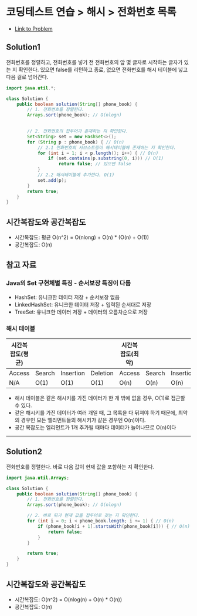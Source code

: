 # 코딩테스트 연습 > 해시 > 전화번호 목록

- [Link to Problem](https://school.programmers.co.kr/learn/courses/30/lessons/42577?language=java)

## Solution1
전화번호를 정렬하고, 전화번호를 넣기 전 전화번호의 앞 몇 글자로 시작하는 글자가 있는 지 확인한다. 
있으면 false를 리턴하고 종료, 없으면 전화번호를 해시 테이블에 넣고 다음 걸로 넘어간다. 

```java
import java.util.*;

class Solution {
    public boolean solution(String[] phone_book) {
        // 1. 전화번호를 정렬한다.
        Arrays.sort(phone_book); // O(nlogn)

        
        // 2. 전화번호의 접두어가 존재하는 지 확인한다.
        Set<String> set = new HashSet<>();
        for (String p : phone_book) { // O(n)
            // 2.1 전화번호의 서브스트링이 해시테이블에 존재하는 지 확인한다.
            for (int i = 1; i < p.length(); i++) { // O(n)
                if (set.contains(p.substring(0, i))) // O(1)
                    return false; // 있으면 false
            }
            // 2.2 해시테이블에 추가한다. O(1)
            set.add(p);
        }
        return true;
    }
}
```

## 시간복잡도와 공간복잡도
- 시간복잡도: 평균 O(n^2) = O(nlong) + O(n) * (O(n) + O(1))
- 공간복잡도: O(n)

## 참고 자료

### Java의 Set 구현체별 특징 - 순서보장 특징이 다름
- HashSet: 유니크한 데이터 저장 + 순서보장 없음
- LinkedHashSet: 유니크한 데이터 저장 + 입력된 순서대로 저장
- TreeSet: 유니크한 데이터 저장 + 데이터의 오름차순으로 저장

### 해시 테이블

| 시간복잡도(평균) |        |     |          | 시간복잡도(최악) |        |           |          | 공간복잡도 |
|-----------|--------|-----|----------|-----------|--------|-----------|----------|-------|
| Access    | Search | Insertion | Deletion | Access    | Search | Insertion | Deletion |       |
| N/A       | O(1)   | O(1)      | O(1)     | O(n)      | O(n)   | O(n)      | O(n)     | O(n)  |

- 해시 테이블은 같은 해시키를 가진 데이터가 한 개 밖에 없을 경우, O(1)로 접근할 수 있다.
- 같은 해시키를 가진 데이터가 여러 개일 때, 그 목록을 다 뒤져야 하기 때문에, 최악의 경우인 모든 엘리먼트들의 해시키가 같은 경우엔 O(n)이다.
- 공간 복잡도는 엘리먼트가 1개 추가될 때마다 데이터가 늘어나므로 O(n)이다


--- 

## Solution2
전화번호를 정렬한다. 
바로 다음 값이 현재 값을 포함하는 지 확인한다. 

```java
import java.util.Arrays;

class Solution {
    public boolean solution(String[] phone_book) {
        // 1. 전화번호를 정렬한다.
        Arrays.sort(phone_book); // O(nlogn)

        // 2. 바로 뒤가 현재 값을 접두어로 갖는 지 확인한다. 
        for (int i = 0; i < phone_book.length; i += 1) { // O(n)
            if (phone_book[i + 1].startsWith(phone_book[i])) { // O(n)
                return false;
            }
        }

        return true;
    }
}
```
## 시간복잡도와 공간복잡도
- 시간복잡도: O(n^2) = O(nlog(n) + O(n) * O(n)) 
- 공간복잡도: O(n)